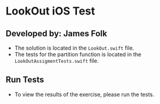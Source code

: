 #  LookOut iOS Test

## Developed by: James Folk

* The solution is located in the `LookOut.swift` file.
* The tests for the partition function is located in the `LookOutAssigmentTests.swift` file.

## Run Tests

* To view the results of the exercise, please run the tests.

